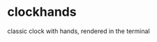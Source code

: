 # clockhands
classic clock with hands, rendered in the terminal
<script type="text/javascript" src="https://asciinema.org/a/eyw70drfkh0qcx2hr9fjsy5sn.js" id="asciicast-eyw70drfkh0qcx2hr9fjsy5sn" async></script>
